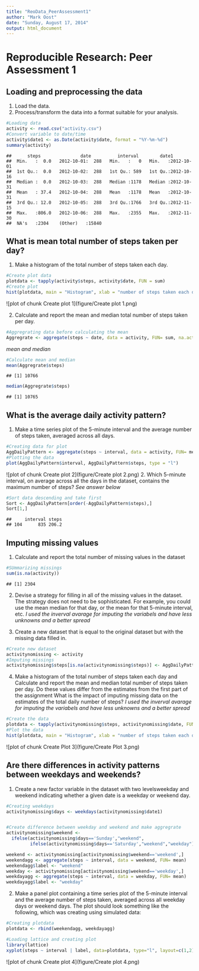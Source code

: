 ```yaml
---
title: "ReoData_PeerAssessment1"
author: "Mark Oost"
date: "Sunday, August 17, 2014"
output: html_document
---
```


# Reproducible Research: Peer Assessment 1


## Loading and preprocessing the data
1. Load the data.
2. Process/transform the data into a format suitable for your analysis.



```r
#Loading data
activity <- read.csv("activity.csv")
#Convert variable to date/time
activity$date1 <- as.Date(activity$date, format = "%Y-%m-%d")
summary(activity)
```

```
##      steps               date          interval        date1           
##  Min.   :  0.0   2012-10-01:  288   Min.   :   0   Min.   :2012-10-01  
##  1st Qu.:  0.0   2012-10-02:  288   1st Qu.: 589   1st Qu.:2012-10-16  
##  Median :  0.0   2012-10-03:  288   Median :1178   Median :2012-10-31  
##  Mean   : 37.4   2012-10-04:  288   Mean   :1178   Mean   :2012-10-31  
##  3rd Qu.: 12.0   2012-10-05:  288   3rd Qu.:1766   3rd Qu.:2012-11-15  
##  Max.   :806.0   2012-10-06:  288   Max.   :2355   Max.   :2012-11-30  
##  NA's   :2304    (Other)   :15840
```

## What is mean total number of steps taken per day?
1. Make a histogram of the total number of steps taken each day.



```r
#Create plot data
plotdata <- tapply(activity$steps, activity$date, FUN = sum)
#Create plot
hist(plotdata, main = "Histogram", xlab = "number of steps taken each day", ylab ="number of times this total was reached")
```

![plot of chunk Create plot 1](figure/Create plot 1.png) 

2. Calculate and report the mean and median total number of steps taken per day.



```r
#Aggregrating data before calculating the mean
Aggregrate <- aggregate(steps ~ date, data = activity, FUN= sum, na.action = na.omit )
```

*mean and median*


```r
#Calculate mean and median
mean(Aggregrate$steps)
```

```
## [1] 10766
```


```r
median(Aggregrate$steps)
```

```
## [1] 10765
```


## What is the average daily activity pattern?
1. Make a time series plot of the 5-minute interval and the average number of steps taken, averaged across all days.



```r
#Creating data for plot
AggDailyPattern <- aggregate(steps ~ interval, data = activity, FUN= mean, na.action = na.omit )
#Plotting the data
plot(AggDailyPattern$interval, AggDailyPattern$steps, type = "l")
```

![plot of chunk Create plot 2](figure/Create plot 2.png) 
2. Which 5-minute interval, on average across all the days in the dataset, contains the maximum number of steps?
*See answer below*



```r
#Sort data descending and take first
Sort <- AggDailyPattern[order(-AggDailyPattern$steps),]
Sort[1,]
```

```
##     interval steps
## 104      835 206.2
```

## Imputing missing values

1. Calculate and report the total number of missing values in the dataset



```r
#SUmmarizing missings
sum(is.na(activity))
```

```
## [1] 2304
```

2. Devise a strategy for filling in all of the missing values in the dataset. The strategy does not need to be sophisticated. For example, you could use the mean median for that day, or the mean for that 5-minute interval, etc.
*I used the inverval avarage for imputing the variabels and have less unknowns and a better spread*

3. Create a new dataset that is equal to the original dataset but with the missing data filled in.



```r
#Create new dataset
activitynomissing <- activity
#Imputing missings
activitynomissing$steps[is.na(activitynomissing$steps)] <- AggDailyPattern$steps
```

4. Make a histogram of the total number of steps taken each day and Calculate and report the mean and median total number of steps taken per day. Do these values differ from the estimates from the first part of the assignment What is the impact of imputing missing data on the estimates of the total daily number of steps?
*I used the inverval avarage for imputing the variabels and have less unknowns and a better spread*



```r
#Create the data
plotdata <- tapply(activitynomissing$steps, activitynomissing$date, FUN = sum)
#Plot the data
hist(plotdata, main = "Histogram", xlab = "number of steps taken each day", ylab ="number of times this total was reached")
```

![plot of chunk Create Plot 3](figure/Create Plot 3.png) 

## Are there differences in activity patterns between weekdays and weekends?

1. Create a new factor variable in the dataset with two levelsweekday and weekend indicating whether a given date is a weekday or weekend day.



```r
#Creating weekdays
activitynomissing$days <- weekdays(activitynomissing$date1)


#Create difference between weekday and weekend and make aggregrate
activitynomissing$weekend <- 
  ifelse(activitynomissing$days=='Sunday',"weekend",
         ifelse(activitynomissing$days=='Saturday',"weekend","weekday"))

weekend <- activitynomissing[activitynomissing$weekend=='weekend',]
weekendagg <- aggregate(steps ~ interval, data = weekend, FUN= mean)
weekendagg$label <- "weekend"
weekday <- activitynomissing[activitynomissing$weekend=='weekday',]
weekdayagg <- aggregate(steps ~ interval, data = weekday, FUN= mean)
weekdayagg$label <- "weekday"
```

2. Make a panel plot containing a time series plot of the 5-minute interval and the average number of steps taken, averaged across all weekday days or weekend days. The plot should look something like the following, which was creating using simulated data:



```r
#Creating plotdata
plotdata <- rbind(weekendagg, weekdayagg)

#Loading lattice and creating plot
library(lattice)
xyplot(steps ~ interval | label, data=plotdata, type="l", layout=c(1,2))
```

![plot of chunk Create plot 4](figure/Create plot 4.png) 
